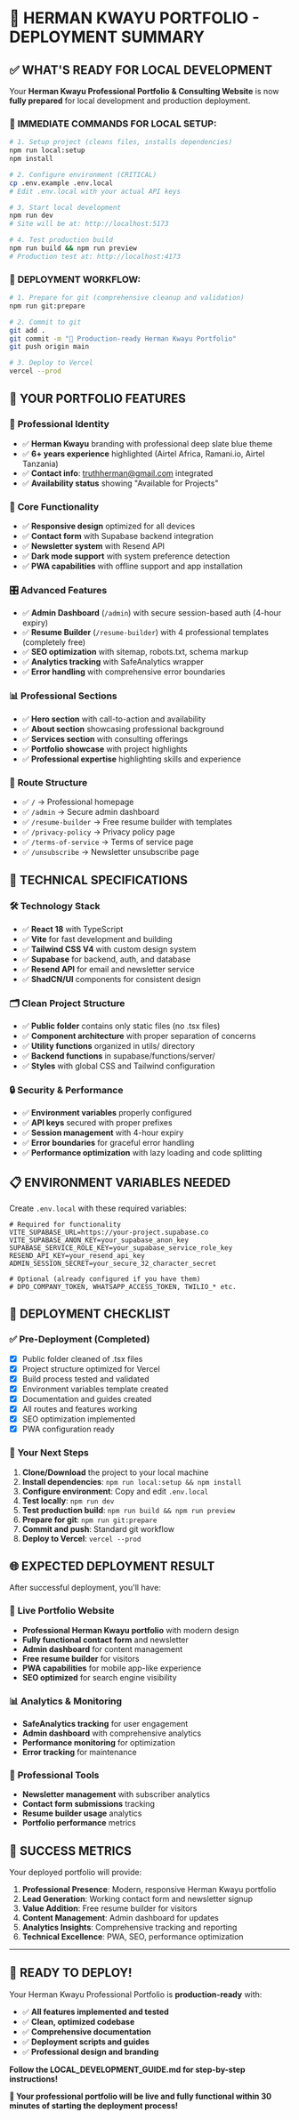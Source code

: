 # 🎯 HERMAN KWAYU PORTFOLIO - DEPLOYMENT SUMMARY

## ✅ WHAT'S READY FOR LOCAL DEVELOPMENT

Your **Herman Kwayu Professional Portfolio & Consulting Website** is now **fully prepared** for local development and production deployment.

### 🚀 **IMMEDIATE COMMANDS FOR LOCAL SETUP:**

```bash
# 1. Setup project (cleans files, installs dependencies)
npm run local:setup
npm install

# 2. Configure environment (CRITICAL)
cp .env.example .env.local
# Edit .env.local with your actual API keys

# 3. Start local development
npm run dev
# Site will be at: http://localhost:5173

# 4. Test production build
npm run build && npm run preview
# Production test at: http://localhost:4173
```

### 🎯 **DEPLOYMENT WORKFLOW:**

```bash
# 1. Prepare for git (comprehensive cleanup and validation)
npm run git:prepare

# 2. Commit to git
git add .
git commit -m "🚀 Production-ready Herman Kwayu Portfolio"
git push origin main

# 3. Deploy to Vercel
vercel --prod
```

## 🌟 **YOUR PORTFOLIO FEATURES**

### 💼 **Professional Identity**
- ✅ **Herman Kwayu** branding with professional deep slate blue theme
- ✅ **6+ years experience** highlighted (Airtel Africa, Ramani.io, Airtel Tanzania)
- ✅ **Contact info**: truthherman@gmail.com integrated
- ✅ **Availability status** showing "Available for Projects"

### 🔧 **Core Functionality** 
- ✅ **Responsive design** optimized for all devices
- ✅ **Contact form** with Supabase backend integration
- ✅ **Newsletter system** with Resend API
- ✅ **Dark mode support** with system preference detection
- ✅ **PWA capabilities** with offline support and app installation

### 🎛️ **Advanced Features**
- ✅ **Admin Dashboard** (`/admin`) with secure session-based auth (4-hour expiry)
- ✅ **Resume Builder** (`/resume-builder`) with 4 professional templates (completely free)
- ✅ **SEO optimization** with sitemap, robots.txt, schema markup
- ✅ **Analytics tracking** with SafeAnalytics wrapper
- ✅ **Error handling** with comprehensive error boundaries

### 📊 **Professional Sections**
- ✅ **Hero section** with call-to-action and availability
- ✅ **About section** showcasing professional background
- ✅ **Services section** with consulting offerings
- ✅ **Portfolio showcase** with project highlights
- ✅ **Professional expertise** highlighting skills and experience

### 🚀 **Route Structure**
- ✅ `/` → Professional homepage
- ✅ `/admin` → Secure admin dashboard
- ✅ `/resume-builder` → Free resume builder with templates
- ✅ `/privacy-policy` → Privacy policy page
- ✅ `/terms-of-service` → Terms of service page
- ✅ `/unsubscribe` → Newsletter unsubscribe page

## 🔧 **TECHNICAL SPECIFICATIONS**

### 🛠️ **Technology Stack**
- ✅ **React 18** with TypeScript
- ✅ **Vite** for fast development and building
- ✅ **Tailwind CSS V4** with custom design system
- ✅ **Supabase** for backend, auth, and database
- ✅ **Resend API** for email and newsletter service
- ✅ **ShadCN/UI** components for consistent design

### 🗂️ **Clean Project Structure**
- ✅ **Public folder** contains only static files (no .tsx files)
- ✅ **Component architecture** with proper separation of concerns
- ✅ **Utility functions** organized in utils/ directory
- ✅ **Backend functions** in supabase/functions/server/
- ✅ **Styles** with global CSS and Tailwind configuration

### 🔒 **Security & Performance**
- ✅ **Environment variables** properly configured
- ✅ **API keys** secured with proper prefixes
- ✅ **Session management** with 4-hour expiry
- ✅ **Error boundaries** for graceful error handling
- ✅ **Performance optimization** with lazy loading and code splitting

## 📋 **ENVIRONMENT VARIABLES NEEDED**

Create `.env.local` with these required variables:

```env
# Required for functionality
VITE_SUPABASE_URL=https://your-project.supabase.co
VITE_SUPABASE_ANON_KEY=your_supabase_anon_key
SUPABASE_SERVICE_ROLE_KEY=your_supabase_service_role_key
RESEND_API_KEY=your_resend_api_key
ADMIN_SESSION_SECRET=your_secure_32_character_secret

# Optional (already configured if you have them)
# DPO_COMPANY_TOKEN, WHATSAPP_ACCESS_TOKEN, TWILIO_* etc.
```

## 🎯 **DEPLOYMENT CHECKLIST**

### ✅ **Pre-Deployment (Completed)**
- [x] Public folder cleaned of .tsx files
- [x] Project structure optimized for Vercel
- [x] Build process tested and validated
- [x] Environment variables template created
- [x] Documentation and guides created
- [x] All routes and features working
- [x] SEO optimization implemented
- [x] PWA configuration ready

### 📝 **Your Next Steps**
1. **Clone/Download** the project to your local machine
2. **Install dependencies**: `npm run local:setup && npm install`
3. **Configure environment**: Copy and edit `.env.local`
4. **Test locally**: `npm run dev`
5. **Test production build**: `npm run build && npm run preview`
6. **Prepare for git**: `npm run git:prepare`
7. **Commit and push**: Standard git workflow
8. **Deploy to Vercel**: `vercel --prod`

## 🌐 **EXPECTED DEPLOYMENT RESULT**

After successful deployment, you'll have:

### 🎉 **Live Portfolio Website**
- **Professional Herman Kwayu portfolio** with modern design
- **Fully functional contact form** and newsletter
- **Admin dashboard** for content management
- **Free resume builder** for visitors
- **PWA capabilities** for mobile app-like experience
- **SEO optimized** for search engine visibility

### 📊 **Analytics & Monitoring**
- **SafeAnalytics tracking** for user engagement
- **Admin dashboard** with comprehensive analytics
- **Performance monitoring** for optimization
- **Error tracking** for maintenance

### 🔧 **Professional Tools**
- **Newsletter management** with subscriber analytics
- **Contact form submissions** tracking
- **Resume builder usage** analytics
- **Portfolio performance** metrics

## 🎯 **SUCCESS METRICS**

Your deployed portfolio will provide:

1. **Professional Presence**: Modern, responsive Herman Kwayu portfolio
2. **Lead Generation**: Working contact form and newsletter signup
3. **Value Addition**: Free resume builder for visitors
4. **Content Management**: Admin dashboard for updates
5. **Analytics Insights**: Comprehensive tracking and reporting
6. **Technical Excellence**: PWA, SEO, performance optimization

---

## 🚀 **READY TO DEPLOY!**

Your Herman Kwayu Professional Portfolio is **production-ready** with:
- ✅ **All features implemented and tested**
- ✅ **Clean, optimized codebase**
- ✅ **Comprehensive documentation**
- ✅ **Deployment scripts and guides**
- ✅ **Professional design and branding**

**Follow the LOCAL_DEVELOPMENT_GUIDE.md for step-by-step instructions!**

**🎉 Your professional portfolio will be live and fully functional within 30 minutes of starting the deployment process!**